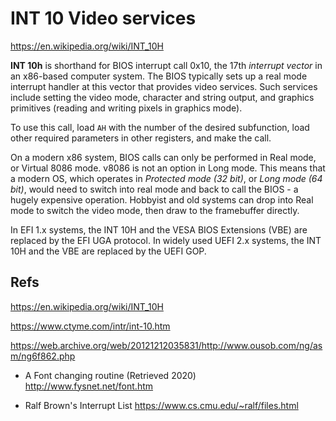 # INT 10 Video services

https://en.wikipedia.org/wiki/INT_10H

**INT 10h** is shorthand for BIOS interrupt call 0x10, the 17th *interrupt vector* in an x86-based computer system. The BIOS typically sets up a real mode interrupt handler at this vector that provides video services. Such services include setting the video mode, character and string output, and graphics primitives (reading and writing pixels in graphics mode).

To use this call, load `AH` with the number of the desired subfunction, load other required parameters in other registers, and make the call.

On a modern x86 system, BIOS calls can only be performed in Real mode, or Virtual 8086 mode. v8086 is not an option in Long mode. This means that a modern OS, which operates in *Protected mode (32 bit)*, or *Long mode (64 bit)*, would need to switch into real mode and back to call the BIOS - a hugely expensive operation. Hobbyist and old systems can drop into Real mode to switch the video mode, then draw to the framebuffer directly.

In EFI 1.x systems, the INT 10H and the VESA BIOS Extensions (VBE) are replaced by the EFI UGA protocol. In widely used UEFI 2.x systems, the INT 10H and the VBE are replaced by the UEFI GOP.




## Refs

https://en.wikipedia.org/wiki/INT_10H

https://www.ctyme.com/intr/int-10.htm

https://web.archive.org/web/20121212035831/http://www.ousob.com/ng/asm/ng6f862.php

* A Font changing routine (Retrieved 2020)
http://www.fysnet.net/font.htm

* Ralf Brown's Interrupt List
https://www.cs.cmu.edu/~ralf/files.html
